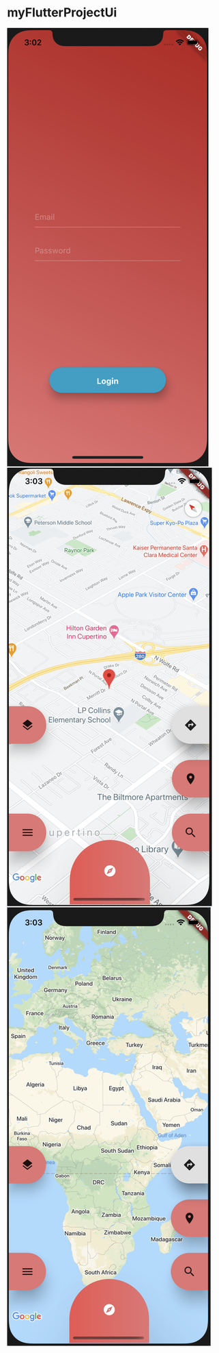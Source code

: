 # myFlutterProjectUi
<img src="screan1.png" style="hight:30">
<img src="screan2.png">
<img src="screan2_2.png">







